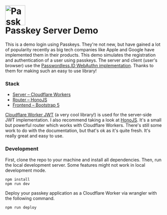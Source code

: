<h1><img src="https://passkeys.berrysauce.me/assets/img/android-chrome-192x192.png" alt="Passkey Demo Icon" height=64><br>Passkey Server Demo</h1>

This is a demo login using Passkeys. They're not new, but have gained a lot of popularity recently as big tech companies like Apple and Google have implemented them in their products. This demo simulates the registration and authentication of a user using passkeys. The server and client (user's browser) use the [Passwordless.ID WebAuthn implementation](https://github.com/passwordless-id/webauthn). Thanks to them for making such an easy to use library!

### Stack

- [Server – Cloudflare Workers](https://workers.cloudflare.com/)
- [Router – HonoJS](https://hono.dev/)
- [Frontend – Bootstrap 5](https://getbootstrap.com/)

[Cloudflare Worker JWT](https://github.com/tsndr/cloudflare-worker-jwt) (a very cool library!) is used for the server-side JWT implementation. I also recommend taking a look at [HonoJS](https://hono.dev/). It's a small but powerful router which works with Cloudflare Workers. There's still some work to do with the documentation, but that's ok as it's quite fresh. It's really great and easy to use.

### Development

First, clone the repo to your machine and install all dependencies.
Then, run the local development server. Some features might not work in local development mode.

```
npm install
npm run dev
```

Deploy your passkey application as a Cloudflare Worker via wrangler with the following command.

```
npm run deploy
```
